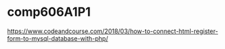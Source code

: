 # comp606A1P1
https://www.codeandcourse.com/2018/03/how-to-connect-html-register-form-to-mysql-database-with-php/

